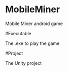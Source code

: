# MobileMiner

Mobile Miner android game

#Executable

The .exe to play the game

#Project

The Unity project
